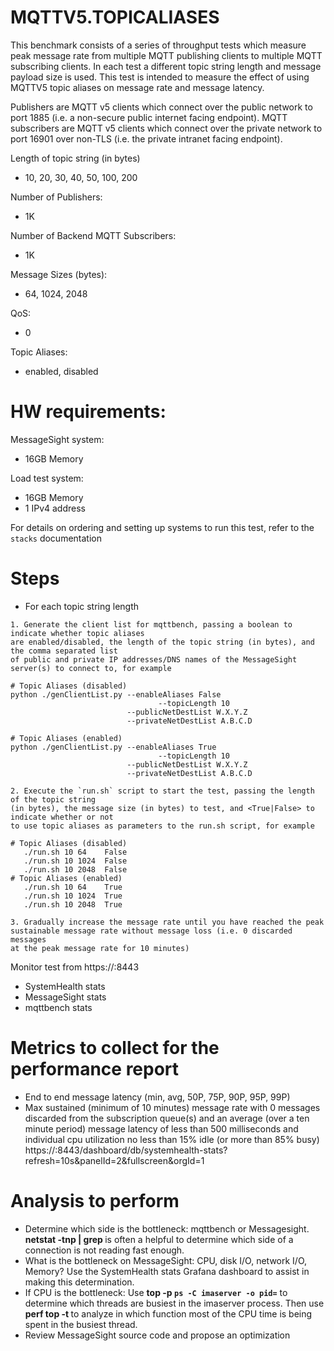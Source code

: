 # MQTTV5.TOPICALIASES

 This benchmark consists of a series of throughput tests which measure peak message rate
 from multiple MQTT publishing clients to multiple MQTT subscribing clients. In each test
 a different topic string length and message payload size is used. This test is
 intended to measure the effect of using MQTTV5 topic aliases on message rate and message latency. 
  
 Publishers are MQTT v5 clients which connect over the public network to port 1885
 (i.e. a non-secure public internet facing endpoint). MQTT subscribers are MQTT v5 clients which 
 connect over the private network to port 16901 over non-TLS (i.e. the private intranet facing 
 endpoint).
 
 Length of topic string (in bytes)
 * 10, 20, 30, 40, 50, 100, 200
 
 Number of Publishers:
 * 1K
 
 Number of Backend MQTT Subscribers:
 * 1K

 Message Sizes (bytes):
 * 64, 1024, 2048

 QoS:
 * 0

 Topic Aliases:
 * enabled, disabled

# HW requirements:
MessageSight system:  
  * 16GB Memory

Load test system:   
  * 16GB Memory
  * 1 IPv4 address
                             
For details on ordering and setting up systems to run this test, refer to the `stacks` documentation
                                                        
# Steps
* For each topic string length

```
1. Generate the client list for mqttbench, passing a boolean to indicate whether topic aliases
are enabled/disabled, the length of the topic string (in bytes), and the comma separated list 
of public and private IP addresses/DNS names of the MessageSight server(s) to connect to, for example

# Topic Aliases (disabled)   
python ./genClientList.py --enableAliases False
								 --topicLength 10
                          --publicNetDestList W.X.Y.Z 
                          --privateNetDestList A.B.C.D

# Topic Aliases (enabled)
python ./genClientList.py --enableAliases True
								 --topicLength 10
                          --publicNetDestList W.X.Y.Z 
                          --privateNetDestList A.B.C.D
	
2. Execute the `run.sh` script to start the test, passing the length of the topic string
(in bytes), the message size (in bytes) to test, and <True|False> to indicate whether or not
to use topic aliases as parameters to the run.sh script, for example

# Topic Aliases (disabled)
   ./run.sh 10 64    False
   ./run.sh 10 1024  False
   ./run.sh 10 2048  False
# Topic Aliases (enabled)   
   ./run.sh 10 64    True
   ./run.sh 10 1024  True
   ./run.sh 10 2048  True

3. Gradually increase the message rate until you have reached the peak 
sustainable message rate without message loss (i.e. 0 discarded messages 
at the peak message rate for 10 minutes)

```

Monitor test from https://<hostname of Graphite relay>:8443
  - SystemHealth stats
  - MessageSight stats
  - mqttbench stats

# Metrics to collect for the performance report
- End to end message latency (min, avg, 50P, 75P, 90P, 95P, 99P)
- Max sustained (minimum of 10 minutes) message rate with 0 messages discarded from the subscription queue(s) and an 
average (over a ten minute period) message latency of less than 500 milliseconds and 
individual cpu utilization no less than 15% idle (or more than 85% busy) https://<hostname of Graphite relay>:8443/dashboard/db/systemhealth-stats?refresh=10s&panelId=2&fullscreen&orgId=1

# Analysis to perform
- Determine which side is the bottleneck: mqttbench or Messagesight. **netstat -tnp | grep <port number>** is often a helpful to
  determine which side of a connection is not reading fast enough.
- What is the bottleneck on MessageSight: CPU, disk I/O, network I/O, Memory? Use the SystemHealth stats Grafana dashboard to assist in
  making this determination.  
- If CPU is the bottleneck: Use **top -p `ps -C imaserver -o pid=`** to determine which threads are busiest in the imaserver process.
  Then use **perf top -t <tid>** to analyze in which function most of the CPU time is being spent in the busiest thread.
- Review MessageSight source code and propose an optimization
